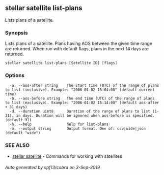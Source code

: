 ## stellar satellite list-plans

Lists plans of a satellite.

### Synopsis

Lists plans of a satellite. Plans having AOS between the given time range are returned. 
When run with default flags, plans in the next 14 days are returned.

```
stellar satellite list-plans [Satellite ID] [flags]
```

### Options

```
  -a, --aos-after string    The start time (UTC) of the range of plans to list (inclusive). Example: "2006-01-02 15:04:00" (default current time)
  -b, --aos-before string   The end time (UTC) of the range of plans to list (exclusive). Example: "2006-01-02 15:14:00" (default aos-after + 31 days)
  -d, --duration uint8      Duration of the range of plans to list (1-31), in days. Duration will be ignored when aos-before is specified. (default 31)
  -h, --help                help for list-plans
  -o, --output string       Output format. One of: csv|wide|json (default "wide")
```

### SEE ALSO

* [stellar satellite](stellar_satellite.md)	 - Commands for working with satellites

###### Auto generated by spf13/cobra on 3-Sep-2019
